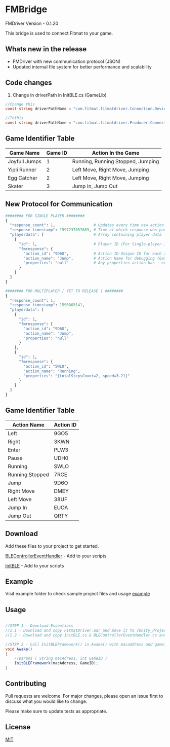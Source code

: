 

# FMBridge
FMDriver Version - 0.1.20 

This bridge is used to connect Fitmat to your game.

## Whats new in the release
 * FMDriver with new communication protocol (JSON)
* Updated internal file system for better performance and scalability

## Code changes
 1. Change in driverPath in InitBLE.cs (GameLib)
```csharp 
//Change this
const string driverPathName = "com.fitmat.fitmatdriver.Connection.DeviceControlActivity";

//Tothis
const string driverPathName = "com.fitmat.fitmatdriver.Producer.Connection.DeviceControlActivity";
```


## Game Identifier Table

|   Game Name   |   Game ID   |                Action In the Game             |
|---------------|-------------|-----------------------------------------------|
| Joyfull Jumps |      1      | Running, Running Stopped, Jumping             |
| Yipli Runner  |      2      | Left Move, Right Move, Jumping                |
| Egg Catcher   |      2      | Left Move, Right Move, Jumping                |
| Skater        |      3      | Jump In, Jump Out                             |



## New Protocol for Communication 
```python
######## FOR SINGLE PLAYER ########
{
  "response_count": 1,                 # Updates every time new action is detected
  "response_timestamp": 1597237057689, # Time at which response was packaged/created by Driver
  "playerdata": [                      # Array containing player data
    {
      "id": 1,                         # Player ID (For Single-player-1 , Multiplayer it could be 1 or 2 )
      "fmresponse": {
        "action_id": "9D6O",           # Action ID-Unique ID for each action. Refer below table for all action IDs
        "action_name": "Jump",         # Action Name for debugging (Gamers should strictly check action ID)
        "properties": "null"           # Any properties action has - ex. Running could have Step Count, Speed
      }
    }
  ]
}

######## FOR MULTIPLAYER [ YET TO RELEASE ] ########
{
  "response_count": 1,   
  "response_timestamp": 1596803141,
  "playerdata": [
    {
      "id": 1,
      "fmresponse": {
        "action_id": "9D6O",
        "action_name": "Jump",
        "properties": "null"
      }
    },
    {
      "id": 1,
      "fmresponse": {
        "action_id": "SWLO",
        "action_name": "Running",
        "properties": "{totalStepsCount=2, speed=3.21}"
      }
    }
  ]
}
```



## Game Identifier Table

|   Action Name       |   Action ID   | 
|---------------------|-------------|
| Left| 9GO5  |
| Right| 3KWN  |
| Enter| PLW3 |
| Pause| UDH0 |
| Running  | SWLO   |
| Running Stopped | 7RCE  | 
| Jump   | 9D6O |
| Right Move | DMEY | 
| Left Move | 38UF | 
| Jump In | EUOA| 
| Jump Out| QRTY | 




## Download

Add these files to your project to get started.

[BLEControllerEventHandler](https://github.com/fitmat/FMBridge/blob/master/example/BLEControllerEventHandler.cs) - Add to your scripts

[InitBLE](https://github.com/fitmat/FMBridge/blob/master/example/InitBLE.cs) - Add to your scripts


## Example

Visit example folder to check sample project files and usage
[example](https://github.com/fitmat/FMBridge/blob/master/example/)


## Usage

```csharp

//STEP 1 - Download Essentials
//1.1 - Download and copy FitmatDriver.aar and move it to {Unity_Project}\Assets\Plugins\Android
//1.2 - Download and copy InitBLE.cs & BLEControllerEventHandler.cs and move it to {Unity_Project}\Assets\Scripts

//STEP 2 - Call InitBLEFramework() in Awake() with macaddress and gameid
void Awake()
{
	//params ( String macAdress, int GameID )
    InitBLEFramework(macAddress, GameID);  
}
```

## Contributing
Pull requests are welcome. For major changes, please open an issue first to discuss what you would like to change.

Please make sure to update tests as appropriate.

## License
[MIT](https://choosealicense.com/licenses/mit/)
